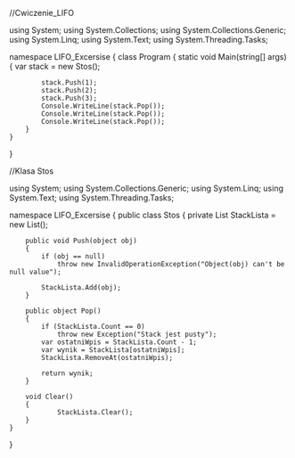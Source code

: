 //Cwiczenie_LIFO

using System;
using System.Collections;
using System.Collections.Generic;
using System.Linq;
using System.Text;
using System.Threading.Tasks;

namespace LIFO_Excersise
{
    class Program
    {
        static void Main(string[] args)
        {
            var stack = new Stos();

            stack.Push(1);
            stack.Push(2);
            stack.Push(3);
            Console.WriteLine(stack.Pop());
            Console.WriteLine(stack.Pop());
            Console.WriteLine(stack.Pop());
        }
    }
}

//Klasa Stos

using System;
using System.Collections.Generic;
using System.Linq;
using System.Text;
using System.Threading.Tasks;

namespace LIFO_Excersise
{
    public class Stos
    {
        private List<object> StackLista = new List<object>();

        public void Push(object obj)
        {
            if (obj == null)
                throw new InvalidOperationException("Object(obj) can't be null value");

            StackLista.Add(obj);
        }

        public object Pop()
        {
            if (StackLista.Count == 0)
                throw new Exception("Stack jest pusty");
            var ostatniWpis = StackLista.Count - 1;
            var wynik = StackLista[ostatniWpis];
            StackLista.RemoveAt(ostatniWpis);

            return wynik;
        }

        void Clear()
        {
                StackLista.Clear();
        }
    }
}
